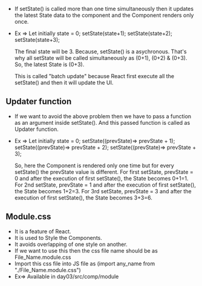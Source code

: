 * If setState() is called more than one time simultaneously then it updates the latest State data 
to the component and the Component renders only once.

* Ex =>
    Let initially state = 0;
    setState(state+1);
    setState(state+2);
    setState(state+3);

    The final state will be 3. Because, setState() is a asychronous. That's why all setState will be called simultaneously as (0+1), (0+2) & (0+3). So, the latest State is (0+3).

    This is called "batch update" because React first execute all the setState() and then it will update 
    the UI.

## Updater function
* If we want to avoid the above problem then we have to pass a function as an argument inside setState().
And this passed function is called as Updater function.

* Ex =>
   Let initially state = 0;
   setState((prevState)=> prevState + 1);
   setState((prevState)=> prevState + 2);
   setState((prevState)=> prevState + 3);

   So, here the Component is rendered only one time but for every setState() the prevState value is different.
   For first setState, prevState = 0 and after the execution of first setState(), the State becomes 0+1=1.
   For 2nd setState, prevState = 1 and after the execution of first setState(), the State becomes 1+2=3.
   For 3rd setState, prevState = 3 and after the execution of first setState(), the State becomes 3+3=6.


## Module.css
* It is a feature of React.
* It is used to Style the Components.
* It avoids overlapping of one style on another.
* If we want to use this then the css file name should be as File_Name.module.css
* Import this css file into JS file as (import any_name from "./File_Name.module.css")
* Ex=> Available in day03/src/comp/module